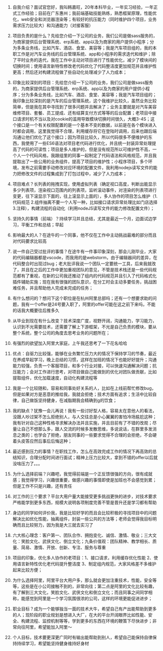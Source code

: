 <!--
 * @Date: 2021-05-08 11:16:50
 * @LastEditors: hanjiawang
 * @LastEditTime: 2021-05-17 17:00:14
-->
1. 自我介绍？面试官您好，我叫韩嘉旺，20年本科毕业，一年实习经验，一年正式工作经验；目前在广东惠州；我前端基础技能熟练，熟悉框架原理，性能优化，web安全和浏览器渲染等；有较好的抗压能力（同时维护四个项目，业务需求压力比较大）和沟通能力（对接客服）
2. 项目负责的是什么？先给您介绍一下公司的业务，我们公司是做sass服务的，为商家提供后台管理系统、erp系统、app以及为商家的用户提供小程序；分为多条业务线，比如汽车、酒店、食堂、美容等；我是汽车项目组的，我的本职工作是对汽车业务线的后台管理系统、app和小程序的需求迭代和维护；除了平时业务的迭代，我在工作中主动对项目进行了性能优化，减少了模块间的切换时间；使用语言新特性修改老代码优化了代码整洁度更加规范并且维护性更高；然后还对构建流程做了些自动化处理减少了人力成本；
19. 印象比较深刻的项目：先给您介绍一下公司的业务，我们公司是做sass服务的，为商家提供后台管理系统、erp系统、app以及为商家的用户提供小程序；分为多条业务线，比如汽车、酒店、食堂、美容等；我是汽车项目组的；我印象比较深刻的是汽车的后台管理系统，这个我维护比较久，虽然业务比较简单，但是我在其中寻找到了很多问题并且解决了；业务主要就是对汽车美容维修项目、套餐、员工提成、还有结算支付方式等等的后台配置；老项目中接口请求时机不当以及对cookie的滥用导致模块切换时间很久，大概3-4S；这个接口是一个有关权限配置的是一个基本不变的数据，以前是在各个模块进入时都会调用，这里我觉得不合理，利用缓存将它在登陆时调用，后来也跟后端沟通让他们优化了这个接口；因为项目比较久，所以代码很多不便维护的东西，我使用了一些ES6语法对项目老代码进行优化，并且统一封装异常处理提高了代码的可读性；项目是多人维护的，但是没有规范所以可维护性不高，一个人一个代码风格，我跟组里的同事一起制定了代码语法和风格规范，并且我提取出了一些公用的业务组件，提高了项目的维护性；小程序项目，多个环境，发布之前需要手动修改对应环境的配置文件，我利用nodejs读写文件的能力把修改文件的过程集成到了打包过程中，减少了人力成本；
3. 项目难点？长列表的拖拽实现，使用虚拟列表（确定视口高度，判断出能显示多少列表项，渲染视口范围内的列表项，监听滚动事件，对渲染的列表项进行变更，往下滚显示下面的，往上滚显示上面的），多人协作的项目怎么维护（1.代码规范 2.组件抽离不要一个人写一种，比如接口请求异常处理比如门店选择 3.注释），构建流程的自动化（利用nodeJS读写文件的能力修改配置文件）；
4. 坚持久的事情（前端）？持续学习并且总结，尤其是最近一个月，边面试边学习，平衡工作和总结；早起
5. 影响最大的人？在途牛的一个同事，他不仅在工作中主动挑战最难的部分而且对代码要求比较高
6. 说一件自己受过批评的事情？在途牛有一件事印象深刻，那会儿刚毕业，大家的代码编辑器都是vscode，而我用的是webstorm，由于编辑器间的差异，在代码整合时出现过bug；老大批评我说一个团队一定要统一工具，后来我就改了，并且在之后的工作中更加重视团队的意见，不管是技术栈还是一些代码规范都有了重视，在新的公司我还推动了组内的代码规范并且引入了代码格式化插件辅助实施；现在我有很强的团队意识，在分工时会主动多要任务，挑战困难任务，并且帮助他人完成未完成的任务；
7. 有什么想问的？想问下这个职位是在杭州阿里总部吗；还有一个想要求助的问题，我有一个offer是24号要入职了，阿里的offer可能在这之前下来吗，不能的话我大概要往后推多久
8. 从毕业到现在有什么改变？技术深度广度，视野开阔，沟通能力，学习能力，认识到不光需要技术，还需要了解上下游框架，不光是自己负责的模块，要从整个系统，整个公司的角度去思考业务的问题所在；

9. 有强烈的欲望加入阿里大家庭，上午我还思考了一下花名哈哈
11. 优点：自驱力比较强，能够在业务繁忙压力大的情况下保持学习的节奏，最近在养成早起学习，晚上总结的习惯，这样在加班的情况下也能好好提升；沟通能力较强，负责一个客服项目，和多个行业对接，可以快速沟通解决问题；抗压能力；会对工作进行思考，对项目做自己能做到的优化对团队做贡献，比如提取组件，优化加载速度，自动化构建流程等
12. 我是一个比较随和，容易和同事处好关系的人，比如在上线前帮忙修改bug，但是如果对方是恶意的推给我，我就会拒绝；技术方面有追求；生活中比较自律，自己做饭坚持健身，在减脂期我会精确到g的饮食；
13. 我的缺点？犹豫一会儿再说！我有一些讨好型人格，容易太在意他人的看法，没跟人吵过架不怎么拒绝别人，与人交往总是小心翼翼的害怕冷场尴尬这种；我有针对自己这种性格寻求解决办法并且实施，并且目前有了不错的改观；尽量让自己不想那么多，跟人交流的时候多发散思维，多说说话，在群里多发消息之类的；也学会了拒绝，朋友同事的一些要求觉得不合理的会拒绝，不会硬着头皮答应然后事后后悔这种；
14. 最近感到压力的事情？在职找工作，怎么在高效完成工作的情况下再高效的总结知识，合理分配时间进行面试；精神上压力比较大，拿到不错的offer以后就没啥压力了。。。

15. 为什么选择前端？兴趣吧，我觉得前端是一个正反馈很强的方向，很有成就感；我觉得学习，兴趣很重要，做感兴趣的事情即使是加班也不会感觉到累；但是工作不只是兴趣，还有责任
16. 对工作的三个要求？平台大用户量大能接受更多挑战更快的进步，对技术要求严格能学到更多东西，规模大说明各项制度完善不管是晋升还是学习都有帮助
17. 身边的同学如何评价我，我是比较好学的而且会比较积极的寻找项目中的问题解决比如优化性能，抽离组件，封装一些公共的方法等；老师会觉得我目标明确而且比较努力，因为我是大三就去实习了
18. 六大核心理念：客户第一、团队合作、拥抱变化、诚信、激情、敬业；三大文化：笑脸文化、武侠文化、倒立文化；九条价值观：团队精神、教学相长、质量、简易、激情、开放、创新、专注、服务与尊重
10. 项目的印象，优化多人协作的老项目：1、接口请求，利用缓存优化性能 2、使用语言新特性优化老代码提升整洁度 3、制定组内规范，大家风格差不多维护起来比较方便；
20. 为什么选择阿里，阿里平台大用户多，那么就会更加注重技术，性能，安全等等，这些是在小公司接触不到的，非常向往；第二点是阿里的文化比较有趣，有了解到三大文化，笑脸文化、武侠文化和倒立文化；而且同事之间同学相称，能感觉到阿里是一个学习氛围很浓的公司，这样的环境更能促进进步；
3. 职业目标？成为一个能够独当一面的技术大牛，希望自己有产出能帮助到更多的人；现阶段的职业规划是想进入大厂，在大的平台开阔眼界比如性能、安全、构建流程、监控机制等等，学到更多的东西在环境的鞭策下尽快进步；非常向往阿里，希望能加入阿里～
21. 个人目标，技术要更深更广同时有输出能帮助到别人，希望自己能保持自律保持持续学习，希望能坚持健身维持好身材